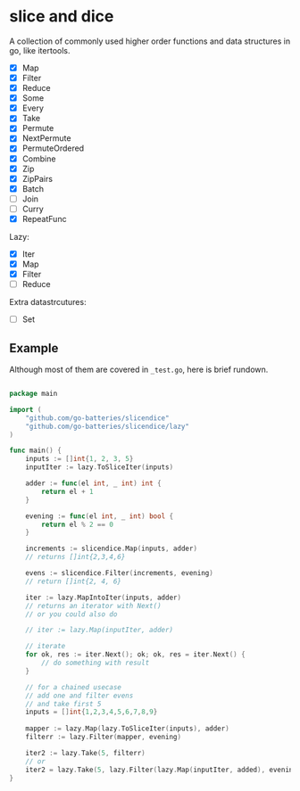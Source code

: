 # slice and dice

A collection of commonly used higher order functions and data structures in go, like itertools.

- [x] Map
- [x] Filter
- [x] Reduce
- [x] Some
- [x] Every
- [x] Take
- [x] Permute
- [x] NextPermute
- [x] PermuteOrdered
- [x] Combine
- [x] Zip
- [x] ZipPairs
- [x] Batch
- [ ] Join
- [ ] Curry
- [x] RepeatFunc

Lazy:

- [x] Iter
- [x] Map
- [x] Filter
- [ ] Reduce

Extra datastrcutures:

- [ ] Set

## Example

Although most of them are covered in `_test.go`, here is brief rundown.

```go

package main

import (
    "github.com/go-batteries/slicendice"
    "github.com/go-batteries/slicendice/lazy"
)

func main() {
    inputs := []int{1, 2, 3, 5}
    inputIter := lazy.ToSliceIter(inputs)

    adder := func(el int, _ int) int {
        return el + 1
    }

    evening := func(el int, _ int) bool {
        return el % 2 == 0
    }

    increments := slicendice.Map(inputs, adder)
    // returns []int{2,3,4,6}

    evens := slicendice.Filter(increments, evening)
    // return []int{2, 4, 6}

    iter := lazy.MapIntoIter(inputs, adder)
    // returns an iterator with Next()
    // or you could also do

    // iter := lazy.Map(inputIter, adder)

    // iterate
    for ok, res := iter.Next(); ok; ok, res = iter.Next() {
        // do something with result
    }

    // for a chained usecase
    // add one and filter evens
    // and take first 5
    inputs = []int{1,2,3,4,5,6,7,8,9}
    
    mapper := lazy.Map(lazy.ToSliceIter(inputs), adder)
    filterr := lazy.Filter(mapper, evening)

    iter2 := lazy.Take(5, filterr)
    // or
    iter2 = lazy.Take(5, lazy.Filter(lazy.Map(inputIter, added), evening))
}

```
